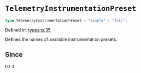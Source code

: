# `TelemetryInstrumentationPreset`

```ts
type TelemetryInstrumentationPreset = "simple" | "full";
```

Defined in: [types.ts:35](https://github.com/adobe/aio-lib-telemetry/blob/311fa6dfe22958d569615a6746bf4a3a8211a5c3/source/types.ts#L35)

Defines the names of available instrumentation presets.

## Since

0.1.0
